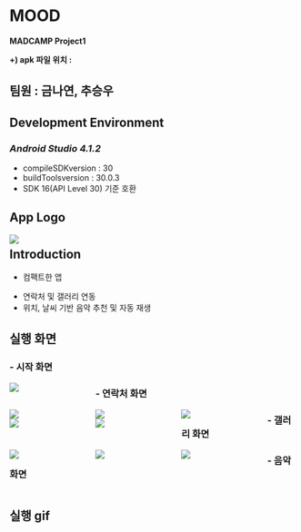 # MOOD
**MADCAMP Project1**

**+) apk 파일 위치 :**




## 팀원 : 금나연, 추승우




## Development Environment

### *Android Studio 4.1.2*

  * compileSDKversion : 30
  * buildToolsversion : 30.0.3
  * SDK 16(API Level 30) 기준 호환






## **App Logo**
<div style="float: left; width: 30%;">
<img src="https://user-images.githubusercontent.com/68985625/124529645-fe91a680-de45-11eb-9b88-8490d8b4d77e.jpg"/>
</div>
<div style="float: left; width: 30%;">

</div>
<div style="float: left; width: 30%;">

</div>

# 
## **Introduction**


* 컴팩트한 앱
- 연락처 및 갤러리 연동
- 위치, 날씨 기반 음악 추천 및 자동 재생





## **실행 화면**

### 
### - 시작 화면
<div style="float: left; width: 30%;">
<img src="https://user-images.githubusercontent.com/68985625/124529421-8c20c680-de45-11eb-9a8b-af19b6ab1c78.jpg"/>
</div>
<div style="float: left; width: 30%;">

</div>
<div style="float: left; width: 30%;">

</div>


### - 연락처 화면
<div style="float: left; width: 30%;">
<img src="https://user-images.githubusercontent.com/68985625/124529405-87f4a900-de45-11eb-92f0-04a74072730d.jpg"/>
</div>
<div style="float: left; width: 30%;">
<img src="https://user-images.githubusercontent.com/68985625/124529409-8925d600-de45-11eb-8369-d32dc5e2b3eb.jpg"/>
</div>
<div style="float: left; width: 30%;">
<img src="https://user-images.githubusercontent.com/68985625/124529411-8925d600-de45-11eb-94f2-8db1d1c9e9e4.jpg"/>
</div>
 
<div style="float: left; width: 30%;">
<img src="https://user-images.githubusercontent.com/68985625/124529413-89be6c80-de45-11eb-86b8-a9cf2b2148e0.jpg"/>
</div>
<div style="float: left; width: 30%;">
<img src="https://user-images.githubusercontent.com/68985625/124529415-89be6c80-de45-11eb-8099-8c0de42a0e50.jpg"/>
</div>
<div style="float: left; width: 30%;">
 </div>
 
 
### - 갤러리 화면
<div style="float: left; width: 30%;">
<img src="https://user-images.githubusercontent.com/68985625/124529417-8a570300-de45-11eb-9318-848f5b12dce4.jpg"/>
</div>
<div style="float: left; width: 30%;">
<img src="https://user-images.githubusercontent.com/68985625/124529419-8a570300-de45-11eb-8c24-563fad017674.jpg"/>
</div>
<div style="float: left; width: 30%;">
<img src="https://user-images.githubusercontent.com/68985625/124529420-8aef9980-de45-11eb-8b72-b51fbfa017cd.jpg"/>
</div>



### - 음악 화면

<div style="float: left; width: 30%;">
</div>
<div style="float: left; width: 30%;">

</div>
<div style="float: left; width: 30%;">

 
 
## **실행 gif**



  

  

